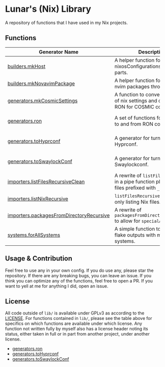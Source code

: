 # Lunar's (Nix) Library

[builders.mkHost]: lib/builders/mkHost.nix
[builders.mkNovavimPackage]: lib/builders/mkNovavimPackage.nix
[generators.mkCosmicSettings]: lib/generators/mkCosmicSettings.nix
[generators.ron]: lib/generators/ron.nix
[generators.toHyprconf]: lib/generators/toHyprconf.nix
[generators.toSwaylockConf]: lib/generators/toSwaylockConf.nix
[importers.listFilesRecursiveClean]: lib/importers/listFilesRecursiveClean.nix
[importers.listNixRecursive]: lib/importers/listNixRecursive.nix
[importers.packagesFromDirectoryRecursive]: lib/importers/packageFromDirectoryRecursive.nix
[systems.forAllSystems]: lib/systems/forAllSystems.nix

A repository of functions that I have used in my Nix projects.

## Functions

| Generator Name                             | Description                                                                                     | License                |
| ------------------------------------------ | ----------------------------------------------------------------------------------------------- | ---------------------- |
| [builders.mkHost]                          | A helper function for building nixosConfigurations with flake-parts.                            | [GPLv3]                |
| [builders.mkNovavimPackage]                | A helper function for building nvim packages through [nvf].                                     | [GPLv3]                |
| [generators.mkCosmicSettings]              | A function to convert an attrset of nix settings and convert into RON for COSMIC configuration. | [GPLv3]                |
| [generators.ron]                           | A set of functions for converting to and from RON code.                                         | [MIT (Cosmic Manager)] |
| [generators.toHyprconf]                    | A generator for turning Nix into Hyprconf.                                                      | [MIT (Home Manager)]   |
| [generators.toSwaylockConf]                | A generator for turning Nix into Swaylockconf.                                                  | [MIT (Home Manager)]   |
| [importers.listFilesRecursiveClean]        | A rewrite of `listFilesRecursive` in a pipe function plus filtering files prefixed with `_`.    | [MIT (Nixpkgs)]        |
| [importers.listNixRecursive]               | `listFilesRecursiveClean` but only listing Nix files.                                           | [GPLv3]                |
| [importers.packagesFromDirectoryRecursive] | A rewrite of `packagesFromDirectoryRecursive` to allow for `specialArgs`.                       | [MIT (Nixpkgs)]        |
| [systems.forAllSystems]                    | A simple function to manage flake outputs with multiple systems.                                | [GPLv3]                |

[GPLv3]: ./LICENSE
[nvf]: https://github.com/notashelf/nvf
[MIT (Cosmic Manager)]: https://github.com/HeitorAugustoLN/cosmic-manager/blob/main/LICENSE-MIT
[MIT (Home Manager)]: https://github.com/nix-community/home-manager/blob/master/LICENSE
[MIT (Nixpkgs)]: https://github.com/NixOS/nixpkgs/blob/master/COPYING

## Usage & Contribution

Feel free to use any in your own config. If you do use any, please star the
repository. If there are any breaking bugs, you can leave an issue. If you think
you can optimize any of the functions, feel free to open a PR. If you want to
yell at me for anything I did, open an issue.

## License

All code outside of `lib/` is available under GPLv3 as according to the
[LICENSE]. For functions contained in `lib/`, please see the table above for
specifics on which functions are available under which license. Any function not
written fully by myself also has a license header noting its status, either
taken in full or in part from another project, under another license.

- [generators.ron]
- [generators.toHyprconf]
- [generators.toSwaylockConf]

[LICENSE]: ./LICENSE
